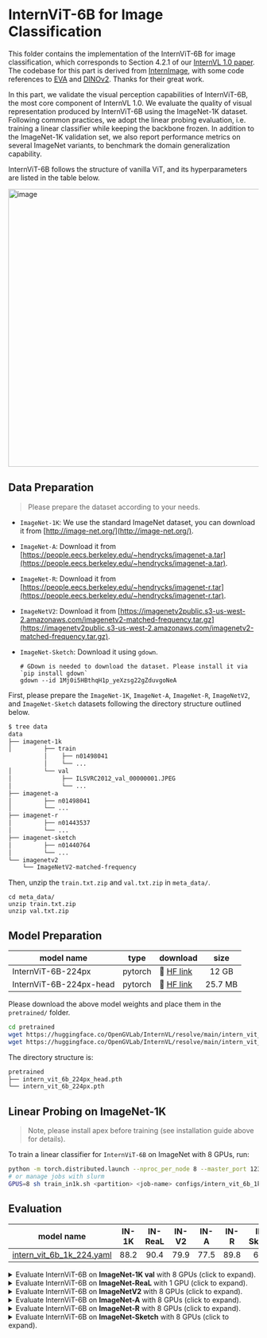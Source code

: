 # InternViT-6B for Image Classification

This folder contains the implementation of the InternViT-6B for image classification, which corresponds to Section 4.2.1 of our [InternVL 1.0 paper](https://arxiv.org/pdf/2312.14238).
The codebase for this part is derived from [InternImage](https://github.com/OpenGVLab/InternImage), with some code references to [EVA](https://github.com/baaivision/EVA/tree/master) and [DINOv2](https://github.com/facebookresearch/dinov2). Thanks for their great work.

In this part, we validate the visual perception capabilities of InternViT-6B, the most core component of InternVL 1.0.
We evaluate the quality of visual representation produced by InternViT-6B using the ImageNet-1K dataset. Following common practices, we adopt the linear probing evaluation, i.e. training a linear classifier while keeping the backbone frozen. In addition to the ImageNet-1K validation set,
we also report performance metrics on several ImageNet variants, to benchmark the domain generalization capability.

InternViT-6B follows the structure of vanilla ViT, and its hyperparameters are listed in the table below.

<img width="558" alt="image" src="https://github.com/OpenGVLab/InternVL/assets/23737120/e6bb0151-ab2f-4436-982f-6c68c5a69bc4">

## Data Preparation

> Please prepare the dataset according to your needs.

- `ImageNet-1K`: We use the standard ImageNet dataset, you can download it from [http://image-net.org/](http://image-net.org/).

- `ImageNet-A`: Download it from [https://people.eecs.berkeley.edu/~hendrycks/imagenet-a.tar](https://people.eecs.berkeley.edu/~hendrycks/imagenet-a.tar).

- `ImageNet-R`: Download it from [https://people.eecs.berkeley.edu/~hendrycks/imagenet-r.tar](https://people.eecs.berkeley.edu/~hendrycks/imagenet-r.tar).

- `ImageNetV2`: Download it from [https://imagenetv2public.s3-us-west-2.amazonaws.com/imagenetv2-matched-frequency.tar.gz](https://imagenetv2public.s3-us-west-2.amazonaws.com/imagenetv2-matched-frequency.tar.gz).

- `ImageNet-Sketch`: Download it using `gdown`.

  ```shell
  # GDown is needed to download the dataset. Please install it via `pip install gdown`
  gdown --id 1Mj0i5HBthqH1p_yeXzsg22gZduvgoNeA
  ```

First, please prepare the `ImageNet-1K`, `ImageNet-A`, `ImageNet-R`, `ImageNetV2`, and `ImageNet-Sketch` datasets following the directory structure outlined below.

```bash
$ tree data
data
├── imagenet-1k
│         ├── train
          │    ├── n01498041
          │    └── ...
│         └── val
│              ├── ILSVRC2012_val_00000001.JPEG
│              └── ...
├── imagenet-a
│         ├── n01498041
│         └── ...
├── imagenet-r
│         ├── n01443537
│         └── ...
├── imagenet-sketch
│         ├── n01440764
│         └── ...
└── imagenetv2
    └── ImageNetV2-matched-frequency
```

Then, unzip the `train.txt.zip` and `val.txt.zip` in `meta_data/`.

```shell
cd meta_data/
unzip train.txt.zip
unzip val.txt.zip
```

## Model Preparation

| model name              | type    | download                                                                                       |  size   |
| ----------------------- | ------- | ---------------------------------------------------------------------------------------------- | :-----: |
| InternViT-6B-224px      | pytorch | 🤗 [HF link](https://huggingface.co/OpenGVLab/InternVL/blob/main/intern_vit_6b_224px.pth)      |  12 GB  |
| InternViT-6B-224px-head | pytorch | 🤗 [HF link](https://huggingface.co/OpenGVLab/InternVL/blob/main/intern_vit_6b_224px_head.pth) | 25.7 MB |

Please download the above model weights and place them in the `pretrained/` folder.

```sh
cd pretrained
wget https://huggingface.co/OpenGVLab/InternVL/resolve/main/intern_vit_6b_224px.pth
wget https://huggingface.co/OpenGVLab/InternVL/resolve/main/intern_vit_6b_224px_head.pth
```

The directory structure is:

```sh
pretrained
├── intern_vit_6b_224px_head.pth
└── intern_vit_6b_224px.pth
```

## Linear Probing on ImageNet-1K

> Note, please install apex before training (see installation guide above for details).

To train a linear classifier for `InternViT-6B` on ImageNet with 8 GPUs, run:

```bash
python -m torch.distributed.launch --nproc_per_node 8 --master_port 12345 main.py --cfg configs/intern_vit_6b_1k_224.yaml
# or manage jobs with slurm
GPUS=8 sh train_in1k.sh <partition> <job-name> configs/intern_vit_6b_1k_224.yaml --launcher slurm
```

## Evaluation

| model name                                                     | IN-1K | IN-ReaL | IN-V2 | IN-A | IN-R | IN-Sketch |                                                                       download                                                                       |
| -------------------------------------------------------------- | :---: | :-----: | :---: | :--: | :--: | :-------: | :--------------------------------------------------------------------------------------------------------------------------------------------------: |
| [intern_vit_6b_1k_224.yaml](https://github.com/OpenGVLab/InternVL/blob/main/classification/configs/intern_vit_6b_1k_224.yaml) | 88.2  |  90.4   | 79.9  | 77.5 | 89.8 |   69.1    | [ckpt](https://huggingface.co/OpenGVLab/InternVL/resolve/main/intern_vit_6b_224px_head.pth) \| [log](./work_dirs/intern_vit_6b_1k_224/log_rank0.txt) |

<details>
  <summary>Evaluate InternViT-6B on <b>ImageNet-1K val</b> with 8 GPUs (click to expand).</summary>

```bash
python -m torch.distributed.launch --nproc_per_node 8 --master_port 12345 main.py --eval \
    --cfg configs/intern_vit_6b_1k_224.yaml --resume pretrained/intern_vit_6b_224px_head.pth
# or manage jobs with slurm
GPUS=8 sh train_in1k.sh <partition> <job-name> configs/intern_vit_6b_1k_224.yaml --eval \
    --resume pretrained/intern_vit_6b_224px_head.pth --launcher slurm
```

Expected results:

```
 * Acc@1 88.230 Acc@5 98.474
Accuracy of the network on the 50000 test images: 88.2%
```

</details>

<details>
  <summary>Evaluate InternViT-6B on <b>ImageNet-ReaL</b> with 1 GPU (click to expand).</summary>

**Note: ImageNet-ReaL now only supports single-GPU testing.**

```bash
python -m torch.distributed.launch --nproc_per_node 1 --master_port 12345 main.py --eval \
    --cfg configs/intern_vit_6b_1k_224_test_imagenet_real.yaml --resume pretrained/intern_vit_6b_224px_head.pth
# or manage jobs with slurm
GPUS=1 GPUS_PER_NODE=1 sh train_in1k.sh <partition> <job-name> configs/intern_vit_6b_1k_224_test_imagenet_real.yaml --eval \
    --resume pretrained/intern_vit_6b_224px_head.pth --launcher slurm
```

Expected results:

```
* ReaL Acc@1 90.437 Acc@5 98.567 loss 0.605
ReaL Accuracy of the network on the 50000 test images: 90.4%
```

</details>

<details>
  <summary>Evaluate InternViT-6B on <b>ImageNetV2</b> with 8 GPUs (click to expand).</summary>

```bash
python -m torch.distributed.launch --nproc_per_node 8 --master_port 12345 main.py --eval \
    --cfg configs/intern_vit_6b_1k_224_test_imagenetv2.yaml --resume pretrained/intern_vit_6b_224px_head.pth
# or manage jobs with slurm
GPUS=8 sh train_in1k.sh <partition> <job-name> configs/intern_vit_6b_1k_224_test_imagenetv2.yaml --eval \
    --resume pretrained/intern_vit_6b_224px_head.pth --launcher slurm
```

Expected results:

```
 * Acc@1 79.940 Acc@5 95.340
Accuracy of the network on the 10000 test images: 79.9%
```

</details>

<details>
  <summary>Evaluate InternViT-6B on <b>ImageNet-A</b> with 8 GPUs (click to expand).</summary>

```bash
python -m torch.distributed.launch --nproc_per_node 8 --master_port 12345 main.py --eval \
    --cfg configs/intern_vit_6b_1k_224_test_imagenet_a.yaml --resume pretrained/intern_vit_6b_224px_head.pth
# or manage jobs with slurm
GPUS=8 sh train_in1k.sh <partition> <job-name> configs/intern_vit_6b_1k_224_test_imagenet_a.yaml --eval \
    --resume pretrained/intern_vit_6b_224px_head.pth --launcher slurm
```

Expected results:

```
 * Acc@1 77.479 Acc@5 92.737
Accuracy of the network on the 7500 test images: 77.5%
```

</details>

<details>
  <summary>Evaluate InternViT-6B on <b>ImageNet-R</b> with 8 GPUs (click to expand).</summary>

```bash
python -m torch.distributed.launch --nproc_per_node 8 --master_port 12345 main.py --eval \
    --cfg configs/intern_vit_6b_1k_224_test_imagenet_r.yaml --resume pretrained/intern_vit_6b_224px_head.pth
# or manage jobs with slurm
GPUS=8 sh train_in1k.sh <partition> <job-name> configs/intern_vit_6b_1k_224_test_imagenet_r.yaml --eval \
    --resume pretrained/intern_vit_6b_224px_head.pth --launcher slurm
```

Expected results:

```
 * Acc@1 89.777 Acc@5 97.023
Accuracy of the network on the 30000 test images: 89.8%
```

</details>

<details>
  <summary>Evaluate InternViT-6B on <b>ImageNet-Sketch</b> with 8 GPUs (click to expand).</summary>

```bash
python -m torch.distributed.launch --nproc_per_node 8 --master_port 12345 main.py --eval \
    --cfg configs/intern_vit_6b_1k_224_test_imagenet_sketch.yaml --resume pretrained/intern_vit_6b_224px_head.pth
# or manage jobs with slurm
GPUS=8 sh train_in1k.sh <partition> <job-name> configs/intern_vit_6b_1k_224_test_imagenet_sketch.yaml --eval \
    --resume pretrained/intern_vit_6b_224px_head.pth --launcher slurm
```

Expected results:

```
 * Acc@1 69.117 Acc@5 88.341
Accuracy of the network on the 50889 test images: 69.1%
```

</details>
